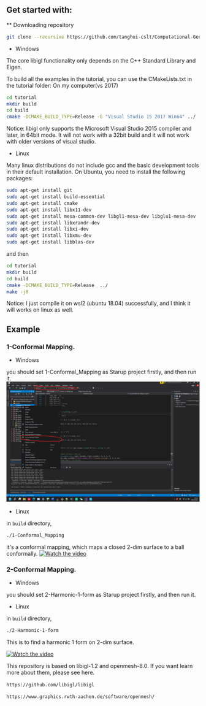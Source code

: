 
## Get started with:

** Downloading repository
```bash
git clone --recursive https://github.com/tanghui-cslt/Computational-Geometry.git
```

* Windows

The core libigl functionality only depends on the C++ Standard Library and
Eigen.

To build all the examples in the tutorial, you can use the CMakeLists.txt in
the tutorial folder:
On my computer(vs 2017)

```bash
cd tutorial
mkdir build
cd build
cmake -DCMAKE_BUILD_TYPE=Release -G "Visual Studio 15 2017 Win64" ../
```


Notice: libigl only supports the Microsoft Visual Studio 2015 compiler and later, in 64bit mode. It will not work with a 32bit build and it will not work with older versions of visual studio.


* Linux

Many linux distributions do not include gcc and the basic development tools in their default installation. On Ubuntu, you need to install the following packages:

```bash
sudo apt-get install git
sudo apt-get install build-essential
sudo apt-get install cmake
sudo apt-get install libx11-dev
sudo apt-get install mesa-common-dev libgl1-mesa-dev libglu1-mesa-dev
sudo apt-get install libxrandr-dev
sudo apt-get install libxi-dev
sudo apt-get install libxmu-dev
sudo apt-get install libblas-dev
```

and then 

```bash
cd tutorial
mkdir build
cd build
cmake -DCMAKE_BUILD_TYPE=Release  ../
make -j8
```

Notice: I just compile it on wsl2 (ubuntu 18.04) successfully, and I think it will works on linux as well.

## Example

### 1-Conformal Mapping.

* Windows

you should set 1-Conformal_Mapping as Starup project firstly, and then run it.
![](./setting-1.png)

* Linux 

in `build` directory, 

```bash
./1-Conformal_Mapping
```

it's a conformal mapping, which maps a closed 2-dim surface to a ball conformally. 
[![Watch the video](https://img.youtube.com/vi/EH7h7xJbSqo/maxresdefault.jpg)](https://www.youtube.com/watch?v=EH7h7xJbSqo)

### 2-Conformal Mapping.

* Windows

you should set 2-Harmonic-1-form as Starup project firstly, and then run it.


* Linux 

in `build` directory, 

```bash
./2-Harmonic-1-form
```

This is to find a harmonic 1 form on 2-dim surface.

[![Watch the video](https://img.youtube.com/vi/DXdiTTghm_0/maxresdefault.jpg)](https://www.youtube.com/watch?v=DXdiTTghm_0)

This repository is based on libigl-1.2 and openmesh-8.0. If you want learn more about them, please see here.

`https://github.com/libigl/libigl`

`https://www.graphics.rwth-aachen.de/software/openmesh/` 
 